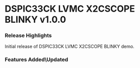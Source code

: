 # DSPIC33CK LVMC X2CSCOPE BLINKY v1.0.0
### Release Highlights

Initial release of DSPIC33CK LVMC X2CSCOPE BLINKY demo.


### Features Added\Updated




